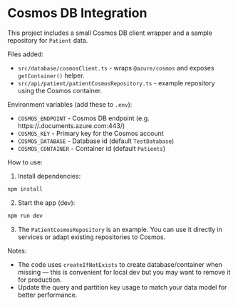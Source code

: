 # Cosmos DB Integration

This project includes a small Cosmos DB client wrapper and a sample repository for `Patient` data.

Files added:

- `src/database/cosmosClient.ts` - wraps `@azure/cosmos` and exposes `getContainer()` helper.
- `src/api/patient/patientCosmosRepository.ts` - example repository using the Cosmos container.

Environment variables (add these to `.env`):

- `COSMOS_ENDPOINT` - Cosmos DB endpoint (e.g. https://<your-account>.documents.azure.com:443/)
- `COSMOS_KEY` - Primary key for the Cosmos account
- `COSMOS_DATABASE` - Database id (default `TestDatabase`)
- `COSMOS_CONTAINER` - Container id (default `Patients`)

How to use:

1. Install dependencies:

```powershell
npm install
```

2. Start the app (dev):

```powershell
npm run dev
```

3. The `PatientCosmosRepository` is an example. You can use it directly in services or adapt existing repositories to Cosmos.

Notes:

- The code uses `createIfNotExists` to create database/container when missing — this is convenient for local dev but you may want to remove it for production.
- Update the query and partition key usage to match your data model for better performance.

